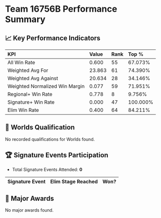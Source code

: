 # Team 16756B Performance Summary

## 📈 Key Performance Indicators
| KPI | Value | Rank | Top % |
|:---|:---|:---|:---|
| All Win Rate | 0.600 | 55 | 67.073% |
| Weighted Avg For | 23.863 | 61 | 74.390% |
| Weighted Avg Against | 20.634 | 28 | 34.146% |
| Weighted Normalized Win Margin | 0.077 | 59 | 71.951% |
| Regional+ Win Rate | 0.778 | 8 | 9.756% |
| Signature+ Win Rate | 0.000 | 47 | 100.000% |
| Elim Win Rate | 0.400 | 64 | 84.211% |


## 🎯 Worlds Qualification
No recorded qualifications for Worlds found.

## 🏆 Signature Events Participation
- Total Signature Events Attended: **0**

| Signature Event | Elim Stage Reached | Won? |
|:----------------|:-------------------|:----|


## 🥇 Major Awards
No major awards found.
